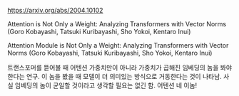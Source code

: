 https://arxiv.org/abs/2004.10102

Attention is Not Only a Weight: Analyzing Transformers with Vector Norms (Goro Kobayashi, Tatsuki Kuribayashi, Sho Yokoi, Kentaro Inui)

Attention Module is Not Only a Weight: Analyzing Transformers with Vector Norms (Goro Kobayashi, Tatsuki Kuribayashi, Sho Yokoi, Kentaro Inui)

트랜스포머를 뜯어볼 때 어텐션 가중치만이 아니라 가중치가 곱해진 임베딩의 놈을 봐야 한다는 연구. 이 놈을 봤을 때 모델이 더 의미있는 방식으로 거동한다는 것이 나타남. 사실 임베딩의 놈이 균일할 것이라고 생각할 필요는 없긴 함. 어텐션 네 이놈!